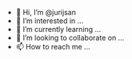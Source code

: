 - 👋 Hi, I’m @jurijsan
- 👀 I’m interested in ...
- 🌱 I’m currently learning ...
- 💞️ I’m looking to collaborate on ...
- 📫 How to reach me ...

<!---
jurijsan/jurijsan is a ✨ special ✨ repository because its `README.md` (this file) appears on your GitHub profile.
You can click the Preview link to take a look at your changes.
--->
